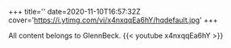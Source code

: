 +++
title=''
date=2020-11-10T16:57:32Z
cover='https://i.ytimg.com/vi/x4nxqqEa6hY/hqdefault.jpg'
+++

All content belongs to GlennBeck.
{{< youtube x4nxqqEa6hY >}}
